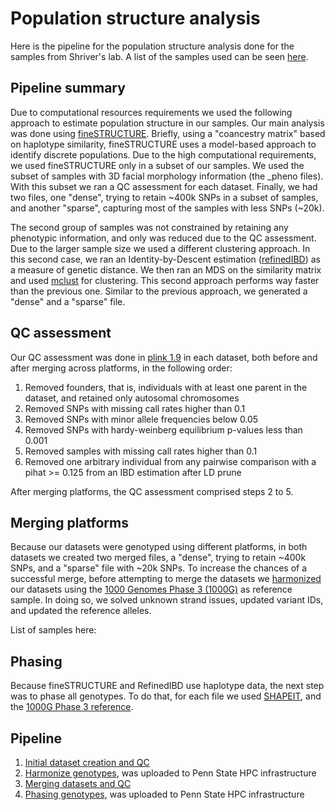 # Population structure analysis

Here is the pipeline for the population structure analysis done for the samples from Shriver's lab.
A list of the samples used can be seen [here](https://github.com/tomszar/PopStruct/blob/master/DataBases/Genotypes/01_Original/GenotypeLocations.md).

## Pipeline summary 

Due to computational resources requirements we used the following approach to estimate population structure in our samples.
Our main analysis was done using [fineSTRUCTURE](https://people.maths.bris.ac.uk/~madjl/finestructure/).
Briefly, using a "coancestry matrix" based on haplotype similarity, fineSTRUCTURE uses a model-based approach to identify discrete populations.
Due to the high computational requirements, we used fineSTRUCTURE only in a subset of our samples.
We used the subset of samples with 3D facial morphology information (the _pheno files).
With this subset we ran a QC assessment for each dataset.
Finally, we had two files, one "dense", trying to retain ~400k SNPs in a subset of samples, and another "sparse", capturing most of the samples with less SNPs (~20k).

The second group of samples was not constrained by retaining any phenotypic information, and only was reduced due to the QC assessment.
Due to the larger sample size we used a different clustering approach.
In this second case, we ran an Identity-by-Descent estimation ([refinedIBD](http://faculty.washington.edu/browning/refined-ibd.html)) as a measure of genetic distance.
We then ran an MDS on the similarity matrix and used [mclust](https://cran.r-project.org/web/packages/mclust/vignettes/mclust.html) for clustering.
This second approach performs way faster than the previous one.
Similar to the previous approach, we generated a "dense" and a "sparse" file.

## QC assessment

Our QC assessment was done in [plink 1.9](https://www.cog-genomics.org/plink2) in each dataset, both before and after merging across platforms, in the following order:

1. Removed founders, that is, individuals with at least one parent in the dataset, and retained only autosomal chromosomes
2. Removed SNPs with missing call rates higher than 0.1
3. Removed SNPs with minor allele frequencies below 0.05
4. Removed SNPs with hardy-weinberg equilibrium p-values less than 0.001
5. Removed samples with missing call rates higher than 0.1
6. Removed one arbitrary individual from any pairwise comparison with a pihat >= 0.125 from an IBD estimation after LD prune

After merging platforms, the QC assessment comprised steps 2 to 5.

## Merging platforms

Because our datasets were genotyped using different platforms, in both datasets we created two merged files, a "dense", trying to retain ~400k SNPs, and a "sparse" file with ~20k SNPs.
To increase the chances of a successful merge, before attempting to merge the datasets we [harmonized](https://bmcresnotes.biomedcentral.com/articles/10.1186/1756-0500-7-901) our datasets using the [1000 Genomes Phase 3 (1000G)](ftp://ftp.1000genomes.ebi.ac.uk/vol1/ftp/release/20130502/) as reference sample.
In doing so, we solved unknown strand issues, updated variant IDs, and updated the reference alleles.

List of samples here:

## Phasing

Because fineSTRUCTURE and RefinedIBD use haplotype data, the next step was to phase all genotypes.
To do that, for each file we used [SHAPEIT](http://mathgen.stats.ox.ac.uk/genetics_software/shapeit/shapeit.html#home), and the [1000G Phase 3 reference](https://mathgen.stats.ox.ac.uk/impute/1000GP_Phase3.html).

## Pipeline

1. [Initial dataset creation and QC](https://nbviewer.jupyter.org/github/tomszar/PopStruct/blob/master/Code/2018-06-QC.ipynb)
2. [Harmonize genotypes](https://github.com/tomszar/PopStruct/blob/master/Code/2018-06-Harmonize.sh), was uploaded to Penn State HPC infrastructure
3. [Merging datasets and QC](https://nbviewer.jupyter.org/github/tomszar/PopStruct/blob/master/Code/2018-06-Merge.ipynb)
4. [Phasing genotypes](https://github.com/tomszar/PopStruct/blob/master/Code/2018-06-PhasingGenos.sh), was uploaded to Penn State HPC infrastructure
